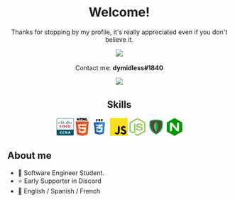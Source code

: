 <h1 align="center">Welcome!</h1>
<p align="center">Thanks for stopping by my profile, it's really appreciated even if you don't believe it.</p>
<p align ="center"><img src="https://komarev.com/ghpvc/?username=dymidless&style=flat-square&label=Super+cool+count"></p>
<p align ="center">Contact me: <strong>dymidless#1840</strong></p>


<p align="center"> 
<img href="https://www.google.com" src="https://github-readme-stats.vercel.app/api?username=dymidless&show_icons=true&include_all_commits=true&theme=react&count_private=true&hide_title=true&hide=issues" >
</p>

<h2 align="center">Skills</h2>
<p align="center">
<img height="40px" src="https://raw.githubusercontent.com/BulzyKrown/BulzyKrown/main/skills/CCNA.png">
<img height="40px" src="https://raw.githubusercontent.com/BulzyKrown/BulzyKrown/main/skills/HTML5.png">
<img height="40px" src="https://raw.githubusercontent.com/BulzyKrown/BulzyKrown/main/skills/CSS3.png">
<img height="40px" src="https://raw.githubusercontent.com/BulzyKrown/BulzyKrown/main/skills/JavaScript.png">
<img height="40px" src="https://raw.githubusercontent.com/BulzyKrown/BulzyKrown/main/skills/NodeJS.png">
<img height="40px" src="https://raw.githubusercontent.com/BulzyKrown/BulzyKrown/main/skills/MongoDB.png">
<img height="40px" src="https://raw.githubusercontent.com/BulzyKrown/BulzyKrown/main/skills/nginx.png">
</p>

## About me
- 🎈 Software Engineer Student.
- ⭐ Early Supporter in Discord
- 📢 English / Spanish /  French 
